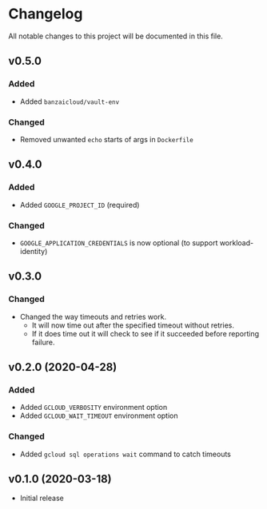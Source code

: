 # Changelog
All notable changes to this project will be documented in this file.

## v0.5.0
### Added
- Added `banzaicloud/vault-env`

### Changed
- Removed unwanted `echo` starts of args in `Dockerfile`

## v0.4.0
### Added
- Added `GOOGLE_PROJECT_ID` (required)

### Changed
- `GOOGLE_APPLICATION_CREDENTIALS` is now optional (to support workload-identity)

## v0.3.0
### Changed
- Changed the way timeouts and retries work.
    - It will now time out after the specified timeout without retries.
    - If it does time out it will check to see if it succeeded before reporting failure.

## v0.2.0 (2020-04-28)
### Added
- Added `GCLOUD_VERBOSITY` environment option
- Added `GCLOUD_WAIT_TIMEOUT` environment option

### Changed
- Added `gcloud sql operations wait` command to catch timeouts

## v0.1.0 (2020-03-18)
- Initial release

